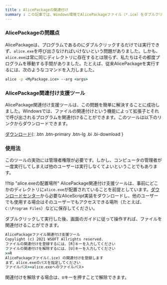 ```yaml
---
title : AlicePackageの関連付け
summary : この記事では、Windows環境でAlicePackageファイル（*.ice）をダブルクリックで実行できるようにする方法を説明します。
---
```

### AlicePackageの問題点
AlicePackageは、プログラムであるのにダブルクリックするだけでは実行できず、`alice.exe`を呼び出さなければいけないという問題がありました。しかも、`alice.exe`は常に同じディレクトリに存在するとは限らず、私たちはその都度プログラムを移動する手間がありました。たとえば、従来AlicePackageを実行するには、次のようなコマンドを入力しました。

```cmd title="コマンドプロンプト"
alice -p <MyPackage.ice> --arg <args>
```

### AlicePackage関連付け支援ツール
AlicePackage関連付け支援ツールは、この問題を簡単に解決することに成功しました。Windowsでは、ファイルの関連付けという機能によって拡張子とそれで呼び出されるプログラムを関連付けることができます。このツールは以下のリンクからダウンロードできます。

[ ダウンロード](https://download.wsoft.ws/WS00143){: .btn .btn-primary .btn-lg .bi .bi-download }

### 使用法
このツールの実効には管理者権限が必要です。しかし、コンピュータの管理者が一度実行してしまえば他のユーザーは実行しなくてよいということでもあります。

!!!tip "alice.exeの配置場所"
    AlicePackage関連付け支援ツールは、事前にどこかのディレクトリに`alice.exe`が配置されていることを前提としています。[ダウンロードセンター](https://download.wsoft.ws/AliceScript)から必要なAliceScript実装をダウンロードし、他のユーザーでも使用する場合はそのユーザーでもアクセスできる場所（たとえば、`C:\Program Files`）などに保存してください。

ダブルクリックして実行した後、画面のガイドに従って操作すれば、ファイルを関連付けることができます。

```cmd title="RegistAliceCMD.exe"
AlicePackageファイル関連付け支援ツール
Copylight (c) 2021 WSOFT Allrights reserved.
ファイルの関連付けを登録するには、[R]キーを入力してください
ファイルの関連付けを解除するには、[U]キーを入力してください
>>R
AlicePackageファイル(.ice) の関連付けを登録します
まず、alice.exeのパスを指定してください
ファイルパス><alice.exeへのファイルパス>
```

関連付けを解除する場合は、`U`キーを押すことで解除できます。